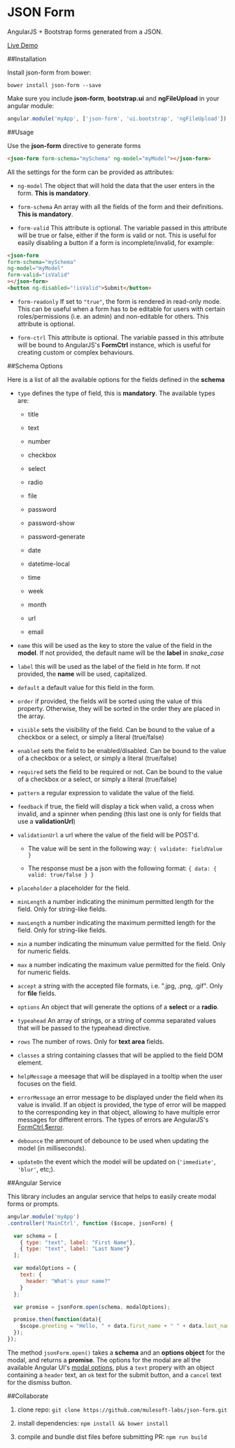 # JSON Form

AngularJS + Bootstrap forms generated from a JSON. 

[Live Demo](http://mulesoft-labs.github.io/json-form)

##Installation

Install json-form from bower:

```
bower install json-form --save
```

Make sure you include **json-form**, **bootstrap.ui** and **ngFileUpload** in your angular module:

```javascript
angular.module('myApp', ['json-form', 'ui.bootstrap', 'ngFileUpload'])
```

##Usage

Use the **json-form** directive to generate forms

```html
<json-form form-schema="mySchema" ng-model="myModel"></json-form>
```

All the settings for the form can be provided as attributes:
  
- `ng-model` The object that will hold the data that the user enters in the form. **This is mandatory**.

- `form-schema` An array with all the fields of the form and their definitions. **This is mandatory**.

- `form-valid` This attribute is optional. The variable passed in this attribute will be true or false, either if the form is valid or not. This is useful for easily disabling a button if a form is incomplete/invalid, for example:
```html
<json-form
form-schema="mySchema"
ng-model="myModel"
form-valid="isValid"
></json-form>
<button ng-disabled="!isValid">Submit</button>
```

- `form-readonly` If set to `"true"`, the form is rendered in read-only mode. This can be useful when a form has to be editable for users with certain roles/permissions (i.e. an admin) and non-editable for others. This attribute is optional.

- `form-ctrl` This attribute is optional. The variable passed in this attribute will be bound to AngularJS's **FormCtrl** instance, which is useful for creating custom or complex behaviours.

##Schema Options

Here is a list of all the available options for the fields defined in the **schema**

- `type` defines the type of field, this is **mandatory**. The available types are:

  * title

  * text

  * number

  * checkbox

  * select

  * radio

  * file

  * password

  * password-show

  * password-generate

  * date

  * datetime-local

  * time

  * week

  * month

  * url

  * email

- `name` this will be used as the key to store the value of the field in the **model**. If not provided, the default name will be the **label** in *snake_case*

- `label` this will be used as the label of the field in hte form. If not provided, the **name** will be used, capitalized.

- `default` a default value for this field in the form.

- `order` if provided, the fields will be sorted using the value of this property. Otherwise, they will be sorted in the order they are placed in the array.

- `visible` sets the visibility of the field. Can be bound to the value of a checkbox or a select, or simply a literal (true/false)

- `enabled` sets the field to be enabled/disabled. Can be bound to the value of a checkbox or a select, or simply a literal (true/false)

- `required` sets the field to be required or not. Can be bound to the value of a checkbox or a select, or simply a literal (true/false)

- `pattern` a regular expression to validate the value of the field.

- `feedback` if true, the field will display a tick when valid, a cross when invalid, and a spinner when pending (this last one is only for fields that use a **validationUrl**)

- `validationUrl` a url where the value of the field will be POST'd. 

  * The value will be sent in the following way: `{ validate: fieldValue }`

  * The response must be a json with the following format: `{ data: { valid: true/false } }`

- `placeholder` a placeholder for the field.

- `minLength` a number indicating the minimum permitted length for the field. Only for string-like fields.

- `maxLength` a number indicating the maximum permitted length for the field. Only for string-like fields.

- `min` a number indicating the minumum value permitted for the field. Only for numeric fields.

- `max` a number indicating the maximum value permitted for the field. Only for numeric fields.

- `accept` a string with the accepted file formats, i.e. ".jpg, .png, .gif". Only for **file** fields.

- `options` An object that will generate the options of a **select** or a **radio**.

- `typeahead` An array of strings, or a string of comma separated values that will be passed to the typeahead directive.

- `rows` The number of rows. Only for **text area** fields.

- `classes` a string containing classes that will be applied to the field DOM element.

- `helpMessage` a meesage that will be displayed in a tooltip when the user focuses on the field.

- `errorMessage` an error message to be displayed under the field when its value is invalid. If an object is provided, the type of error will be mapped to the corresponding key in that object, allowing to have multiple error messages for different errors. The types of errors are AngularJS's [FormCtrl.$error](https://docs.angularjs.org/api/ng/type/form.FormController).

- `debounce` the ammount of debounce to be used when updating the model (in milliseconds).

- `updateOn` the event which the model will be updated on (`'immediate'`, `'blur'`, etc;).

##Angular Service

This library includes an angular service that helps to easily create modal forms or prompts.

```javascript
angular.module('myApp')
.controller('MainCtrl', function ($scope, jsonForm) {

  var schema = [
    { type: "text", label: "First Name"},
    { type: "text", label: "Last Name"}
  ];

  var modalOptions = {
    text: {
      header: "What's your name?"
    }
  };

  var promise = jsonForm.open(schema, modalOptions);

  promise.then(function(data){
    $scope.greeting = "Hello, " + data.first_name + " " + data.last_name + "!";
  });
});
```

The method `jsonForm.open()` takes a **schema** and an **options object** for the modal, and returns a **promise**. The options for the modal are all the available Angular UI's [modal options](https://angular-ui.github.io/bootstrap/#/modal), plus a `text` propery with an object containing a `header` text, an `ok` text for the submit button, and a `cancel` text for the dismiss button.

##Collaborate

1) clone repo: `git clone https://github.com/mulesoft-labs/json-form.git`

2) install dependencies: `npm install && bower install`

3) compile and bundle dist files before submitting PR: `npm run build`
